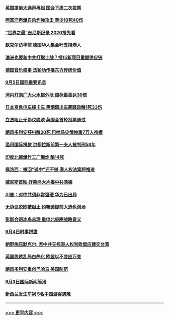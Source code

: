#### [英国提前大选声再起 国会下周二次投票](../pages/prog202/a102658835.md?t=09052255) 
#### [阿富汗再爆自杀炸弹攻击 至少10死40伤](../pages/prog202/a102658809.md?t=09052255) 
#### [“世界之最”吉尼斯纪录  2020抢先看](../pages/prog202/a102658800.md?t=09052255) 
#### [默克尔访华前 德国华人集会吁支持港人](../pages/prog202/a102658711.md?t=09052255) 
#### [澳洲也要和中共打稀土战？推15新项目重塑供应链](../pages/prog202/a102658674.md?t=09052255) 
#### [德国音乐盛事 法轮功传播东方传统价值](../pages/prog202/a102658494.md?t=09052255) 
#### [9月5日国际重要讯息](../pages/prog202/a102658490.md?t=09052255) 
#### [河内灯泡厂大火水银外泄 超标最高达30倍](../pages/prog202/a102658453.md?t=09052255) 
#### [日本京急电车撞卡车 黑烟窜出车厢骚动酿1死33伤](../pages/prog202/a102658415.md?t=09052255) 
#### [立法阻止无协议脱欧 英国会首轮投票通过](../pages/prog202/a102658190.md?t=09052255) 
#### [飓风多利安狂扫酿20死 巴哈马灾情惨重7万人待援](../pages/prog202/a102658322.md?t=09052255) 
#### [滥用国际捐款 洪都拉斯前第一夫人被判刑58年](../pages/prog202/a102658312.md?t=09052255) 
#### [印度北部爆竹工厂爆炸 酿14死](../pages/prog202/a102658295.md?t=09052255) 
#### [佩洛西：撤回“送中”还不够 港人权法案将推进](../pages/prog202/a102658287.md?t=09052255) 
#### [威尼斯首映 好莱坞大片揭中共活摘](../pages/prog202/a102658202.md?t=09052255) 
#### [川普：对中共须非常强硬 华为已出局](../pages/prog202/a102658176.md?t=09052255) 
#### [无协议脱欧被阻止 约翰逊提前大选也泡汤](../pages/prog202/a102658149.md?t=09052255) 
#### [彭斯会晤冰岛总理 重申北极圈战略意义](../pages/prog202/a102658140.md?t=09052255) 
#### [9月4日时事拼盘](../pages/prog202/a102658113.md?t=09052255) 
#### [朝野施压默克尔: 若中共无视港人权利欧盟应建交台湾](../pages/prog202/a102658018.md?t=09052255) 
#### [英国脱欧乱局白热化 欧盟以不变应万变](../pages/prog202/a102657957.md?t=09052255) 
#### [飓风多利安重创巴哈马 美国防范](../pages/prog202/a102657939.md?t=09052255) 
#### [9月3日国际新闻简讯](../pages/prog202/a102657739.md?t=09052255) 
#### [新西兰发生车祸 5名中国游客遇难](../pages/prog202/a102657751.md?t=09052255) 

----
#### [ >>> 更早内容 <<< ](../indexes/prog202-earlier.md)
